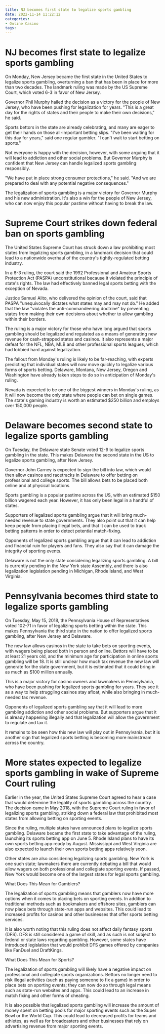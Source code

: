 ```yaml
---
title: NJ becomes first state to legalize sports gambling
date: 2022-11-14 11:22:12
categories:
- Online Casino
tags:
---
```



#  NJ becomes first state to legalize sports gambling

On Monday, New Jersey became the first state in the United States to legalize sports gambling, overturning a ban that has been in place for more than two decades. The landmark ruling was made by the US Supreme Court, which voted 6-3 in favor of New Jersey.

Governor Phil Murphy hailed the decision as a victory for the people of New Jersey, who have been pushing for legalization for years. "This is a great day for the rights of states and their people to make their own decisions," he said.

Sports bettors in the state are already celebrating, and many are eager to get their hands on those all-important betting slips. "I've been waiting for this day for years," said one regular gambler. "I can't wait to start betting on sports."

Not everyone is happy with the decision, however, with some arguing that it will lead to addiction and other social problems. But Governor Murphy is confident that New Jersey can handle legalized sports gambling responsibly.

"We have put in place strong consumer protections," he said. "And we are prepared to deal with any potential negative consequences."

The legalization of sports gambling is a major victory for Governor Murphy and his new administration. It's also a win for the people of New Jersey, who can now enjoy this popular pastime without having to break the law.

#  Supreme Court strikes down federal ban on sports gambling

The United States Supreme Court has struck down a law prohibiting most states from legalizing sports gambling, in a landmark decision that could lead to a nationwide overhaul of the country's tightly-regulated betting industry.

In a 6-3 ruling, the court said the 1992 Professional and Amateur Sports Protection Act (PASPA) unconstitutional because it violated the principle of state's rights. The law had effectively banned legal sports betting with the exception of Nevada.

Justice Samuel Alito, who delivered the opinion of the court, said that PASPA "unequivocally dictates what states may and may not do." He added that the law "violates the anti-commandeering doctrine" by preventing states from making their own decisions about whether to allow gambling within their borders.

The ruling is a major victory for those who have long argued that sports gambling should be legalized and regulated as a means of generating new revenue for cash-strapped states and casinos. It also represents a major defeat for the NFL, NBA, MLB and other professional sports leagues, which had lobbied hard against legalization.

The fallout from Monday's ruling is likely to be far-reaching, with experts predicting that individual states will now move quickly to legalize various forms of sports betting. Delaware, Montana, New Jersey, Oregon and Washington have already taken steps to do so in anticipation of Monday's ruling.

Nevada is expected to be one of the biggest winners in Monday's ruling, as it will now become the only state where people can bet on single games. The state's gaming industry is worth an estimated $250 billion and employs over 150,000 people.

#  Delaware becomes second state to legalize sports gambling

On Tuesday, the Delaware state Senate voted 12-9 to legalize sports gambling in the state. This makes Delaware the second state in the US to legalize sports gambling, after New Jersey.

Governor John Carney is expected to sign the bill into law, which would then allow casinos and racetracks in Delaware to offer betting on professional and college sports. The bill allows bets to be placed both online and at physical locations.

Sports gambling is a popular pastime across the US, with an estimated $150 billion wagered each year. However, it has only been legal in a handful of states.

Supporters of legalized sports gambling argue that it will bring much-needed revenue to state governments. They also point out that it can help keep people from placing illegal bets, and that it can be used to track betting patterns in order to detect potential match-fixing.

Opponents of legalized sports gambling argue that it can lead to addiction and financial ruin for players and fans. They also say that it can damage the integrity of sporting events.

Delaware is not the only state considering legalizing sports gambling. A bill is currently pending in the New York state Assembly, and there is also legalization legislation pending in Michigan, Rhode Island, and West Virginia.

#  Pennsylvania becomes third state to legalize sports gambling

On Tuesday, May 15, 2018, the Pennsylvania House of Representatives voted 102-71 in favor of legalizing sports betting within the state. This makes Pennsylvania the third state in the nation to offer legalized sports gambling, after New Jersey and Delaware.

The new law allows casinos in the state to take bets on sporting events, with wagers being placed both in person and online. Bettors will have to be at least 21 years old, and the minimum age for participation in online sports gambling will be 18. It is still unclear how much tax revenue the new law will generate for the state government, but it is estimated that it could bring in as much as $100 million annually.

This is a major victory for casino owners and lawmakers in Pennsylvania, who have been pushing for legalized sports gambling for years. They see it as a way to help struggling casinos stay afloat, while also bringing in much-needed tax revenue.

Opponents of legalized sports gambling say that it will lead to more gambling addiction and other social problems. But supporters argue that it is already happening illegally and that legalization will allow the government to regulate and tax it.

It remains to be seen how this new law will play out in Pennsylvania, but it is another sign that legalized sports betting is becoming more mainstream across the country.

#  More states expected to legalize sports gambling in wake of Supreme Court ruling

Earlier in the year, the United States Supreme Court agreed to hear a case that would determine the legality of sports gambling across the country. The decision came in May 2018, with the Supreme Court ruling in favor of legalizing sports gambling, striking down a federal law that prohibited most states from allowing betting on sporting events.

Since the ruling, multiple states have announced plans to legalize sports gambling. Delaware became the first state to take advantage of the ruling, launching its sports betting app on June 5. Rhode Island plans to have its own sports betting app ready by August. Mississippi and West Virginia are also expected to launch their own sports betting apps relatively soon.

Other states are also considering legalizing sports gambling. New York is one such state; lawmakers there are currently debating a bill that would allow wagers on both professional and collegiate sporting events. If passed, New York would become one of the largest states for legal sports gambling.

What Does This Mean for Gamblers?

The legalization of sports gambling means that gamblers now have more options when it comes to placing bets on sporting events. In addition to traditional methods such as bookmakers and offshore sites, gamblers can now place bets through state-run apps and websites. This could lead to increased profits for casinos and other businesses that offer sports betting services.

It is also worth noting that this ruling does not affect daily fantasy sports (DFS). DFS is still considered a game of skill, and as such is not subject to federal or state laws regarding gambling. However, some states have introduced legislation that would prohibit DFS games offered by companies like FanDuel and DraftKings.

What Does This Mean for Sports?

The legalization of sports gambling will likely have a negative impact on professional and collegiate sports organizations. Bettors no longer need to risk illegal activities (such as paying someone to fix a game) in order to place bets on sporting events; they can now do so through legal means such as state-run websites and apps. This could lead to an increase in match fixing and other forms of cheating.

It is also possible that legalized sports gambling will increase the amount of money spent on betting pools for major sporting events such as the Super Bowl or the World Cup. This could lead to decreased profits for teams and athletes, as well as for broadcasters and other businesses that rely on advertising revenue from major sporting events.